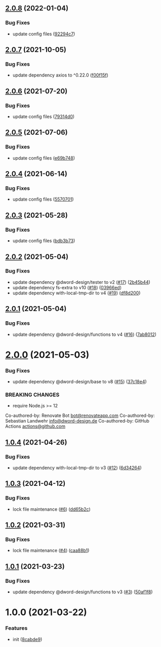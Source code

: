 ## [2.0.8](https://github.com/dword-design/nuxt-sourcemaps-abs-sourceroot/compare/v2.0.7...v2.0.8) (2022-01-04)


### Bug Fixes

* update config files ([92294c7](https://github.com/dword-design/nuxt-sourcemaps-abs-sourceroot/commit/92294c7a1274527a5f4585f8fa60678e78040e53))

## [2.0.7](https://github.com/dword-design/nuxt-sourcemaps-abs-sourceroot/compare/v2.0.6...v2.0.7) (2021-10-05)


### Bug Fixes

* update dependency axios to ^0.22.0 ([f00f15f](https://github.com/dword-design/nuxt-sourcemaps-abs-sourceroot/commit/f00f15f92818808269cb97d48f715f47c51fbf38))

## [2.0.6](https://github.com/dword-design/nuxt-sourcemaps-abs-sourceroot/compare/v2.0.5...v2.0.6) (2021-07-20)


### Bug Fixes

* update config files ([79314d0](https://github.com/dword-design/nuxt-sourcemaps-abs-sourceroot/commit/79314d02eac2b316068bcd7f657615ea50534db7))

## [2.0.5](https://github.com/dword-design/nuxt-sourcemaps-abs-sourceroot/compare/v2.0.4...v2.0.5) (2021-07-06)


### Bug Fixes

* update config files ([e69b748](https://github.com/dword-design/nuxt-sourcemaps-abs-sourceroot/commit/e69b7489506f8ac2e628da8447274bc52f2010b9))

## [2.0.4](https://github.com/dword-design/nuxt-sourcemaps-abs-sourceroot/compare/v2.0.3...v2.0.4) (2021-06-14)


### Bug Fixes

* update config files ([5570701](https://github.com/dword-design/nuxt-sourcemaps-abs-sourceroot/commit/5570701429adf349cb927e99e8e18beb523988c0))

## [2.0.3](https://github.com/dword-design/nuxt-sourcemaps-abs-sourceroot/compare/v2.0.2...v2.0.3) (2021-05-28)


### Bug Fixes

* update config files ([bdb3b73](https://github.com/dword-design/nuxt-sourcemaps-abs-sourceroot/commit/bdb3b73010eb77fb7c018e8cd25640235124bb36))

## [2.0.2](https://github.com/dword-design/nuxt-sourcemaps-abs-sourceroot/compare/v2.0.1...v2.0.2) (2021-05-04)


### Bug Fixes

* update dependency @dword-design/tester to v2 ([#17](https://github.com/dword-design/nuxt-sourcemaps-abs-sourceroot/issues/17)) ([2b45b44](https://github.com/dword-design/nuxt-sourcemaps-abs-sourceroot/commit/2b45b4455c27e812e31aea3a72437a55a8e736b9))
* update dependency fs-extra to v10 ([#18](https://github.com/dword-design/nuxt-sourcemaps-abs-sourceroot/issues/18)) ([03966ed](https://github.com/dword-design/nuxt-sourcemaps-abs-sourceroot/commit/03966ed500444eaba5f4d7c55d0134d69834b25c))
* update dependency with-local-tmp-dir to v4 ([#19](https://github.com/dword-design/nuxt-sourcemaps-abs-sourceroot/issues/19)) ([df8d200](https://github.com/dword-design/nuxt-sourcemaps-abs-sourceroot/commit/df8d200bca95f211bbc163f739a821ec9da34670))

## [2.0.1](https://github.com/dword-design/nuxt-sourcemaps-abs-sourceroot/compare/v2.0.0...v2.0.1) (2021-05-04)


### Bug Fixes

* update dependency @dword-design/functions to v4 ([#16](https://github.com/dword-design/nuxt-sourcemaps-abs-sourceroot/issues/16)) ([7ab8012](https://github.com/dword-design/nuxt-sourcemaps-abs-sourceroot/commit/7ab801281d2bfcedea3d9cecb46540b7cc5b7653))

# [2.0.0](https://github.com/dword-design/nuxt-sourcemaps-abs-sourceroot/compare/v1.0.4...v2.0.0) (2021-05-03)


### Bug Fixes

* update dependency @dword-design/base to v8 ([#15](https://github.com/dword-design/nuxt-sourcemaps-abs-sourceroot/issues/15)) ([37c18e4](https://github.com/dword-design/nuxt-sourcemaps-abs-sourceroot/commit/37c18e4ad52e9eaad577f04f121e4a3610172aef))


### BREAKING CHANGES

* require Node.js >= 12

Co-authored-by: Renovate Bot <bot@renovateapp.com>
Co-authored-by: Sebastian Landwehr <info@dword-design.de>
Co-authored-by: GitHub Actions <actions@github.com>

## [1.0.4](https://github.com/dword-design/nuxt-sourcemaps-abs-sourceroot/compare/v1.0.3...v1.0.4) (2021-04-26)


### Bug Fixes

* update dependency with-local-tmp-dir to v3 ([#12](https://github.com/dword-design/nuxt-sourcemaps-abs-sourceroot/issues/12)) ([6d34264](https://github.com/dword-design/nuxt-sourcemaps-abs-sourceroot/commit/6d34264378d407a0ec8f17d8cd9303511e240751))

## [1.0.3](https://github.com/dword-design/nuxt-sourcemaps-abs-sourceroot/compare/v1.0.2...v1.0.3) (2021-04-12)


### Bug Fixes

* lock file maintenance ([#6](https://github.com/dword-design/nuxt-sourcemaps-abs-sourceroot/issues/6)) ([dd65b2c](https://github.com/dword-design/nuxt-sourcemaps-abs-sourceroot/commit/dd65b2c7b62d9222acccd086bf51305d86c56a75))

## [1.0.2](https://github.com/dword-design/nuxt-sourcemaps-abs-sourceroot/compare/v1.0.1...v1.0.2) (2021-03-31)


### Bug Fixes

* lock file maintenance ([#4](https://github.com/dword-design/nuxt-sourcemaps-abs-sourceroot/issues/4)) ([caa88b1](https://github.com/dword-design/nuxt-sourcemaps-abs-sourceroot/commit/caa88b1b72a3933c4e28cddcbd702ecb7e5622bd))

## [1.0.1](https://github.com/dword-design/nuxt-sourcemaps-abs-sourceroot/compare/v1.0.0...v1.0.1) (2021-03-23)


### Bug Fixes

* update dependency @dword-design/functions to v3 ([#3](https://github.com/dword-design/nuxt-sourcemaps-abs-sourceroot/issues/3)) ([50af1f8](https://github.com/dword-design/nuxt-sourcemaps-abs-sourceroot/commit/50af1f86a89803b91b6ccfb98131b867b1fffaab))

# 1.0.0 (2021-03-22)


### Features

* init ([8cabde9](https://github.com/dword-design/nuxt-sourcemaps-abs-sourceroot/commit/8cabde9a8014bd2b8a44fe1b6c5b00061224a7b2))
